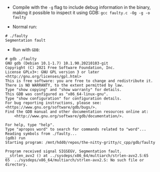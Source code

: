 * Compile with the `-g` flag to include debug information in the binary, making it possible to inspect it using GDB: `gcc faulty.c -Og -g -o faulty`

* Normal run:
```
# ./faulty 
Segmentation fault
```
* Run with `GDB`:
```
# gdb ./faulty 
GNU gdb (Debian 10.1-1.7) 10.1.90.20210103-git
Copyright (C) 2021 Free Software Foundation, Inc.
License GPLv3+: GNU GPL version 3 or later <http://gnu.org/licenses/gpl.html>
This is free software: you are free to change and redistribute it.
There is NO WARRANTY, to the extent permitted by law.
Type "show copying" and "show warranty" for details.
This GDB was configured as "x86_64-linux-gnu".
Type "show configuration" for configuration details.
For bug reporting instructions, please see:
<https://www.gnu.org/software/gdb/bugs/>.
Find the GDB manual and other documentation resources online at:
    <http://www.gnu.org/software/gdb/documentation/>.

For help, type "help".
Type "apropos word" to search for commands related to "word"...
Reading symbols from ./faulty...
(gdb) run
Starting program: /mnt/hdd0/repos/the-nitty-gritty/c_cpp/gdb/faulty 

Program received signal SIGSEGV, Segmentation fault.
__strlen_avx2 () at ../sysdeps/x86_64/multiarch/strlen-avx2.S:65
65	../sysdeps/x86_64/multiarch/strlen-avx2.S: No such file or directory.
```
